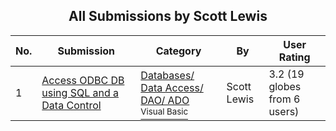 ﻿<div align="center">

## All Submissions by Scott Lewis

</div>

No.  | Submission | Category | By   | User Rating
---- | ---------- | -------- | ---- | -----------
1 | [Access ODBC DB using SQL and a Data Control<br />](https://github.com/Planet-Source-Code/scott-lewis-access-odbc-db-using-sql-and-a-data-control__1-4114) | [Databases/ Data Access/ DAO/ ADO<br /><sup>Visual Basic</sup>](../ByCategory/databases-data-access-dao-ado__1-6.md) | Scott Lewis | 3.2 (19 globes from 6 users)
